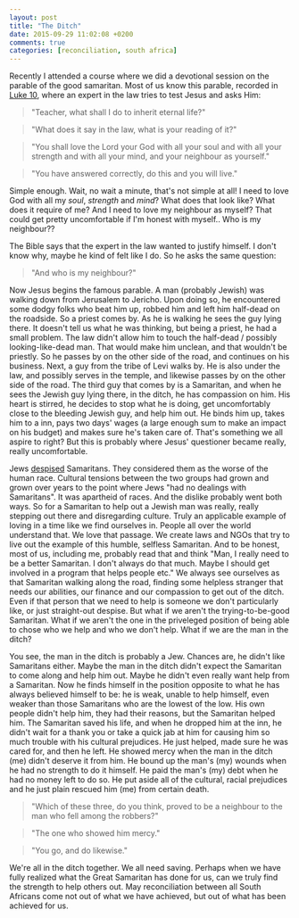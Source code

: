 ```yaml
---
layout: post
title: "The Ditch"
date: 2015-09-29 11:02:08 +0200
comments: true
categories: [reconciliation, south africa]
---
```


Recently I attended a course where we did a devotional session on the parable of the good samaritan. Most of us know this parable, recorded in [Luke 10](http://www.esvbible.org/Luke+10/), where an expert in the law tries to test Jesus and asks Him:

> "Teacher, what shall I do to inherit eternal life?"

> "What does it say in the law, what is your reading of it?"

> "You shall love the Lord your God with all your soul and with all your strength and with all your mind, and your neighbour as yourself."

> "You have answered correctly, do this and you will live."

Simple enough. Wait, no wait a minute, that's not simple at all! I need to love God with all my *soul*, *strength* and *mind*? What does that look like? What does it require of me? And  I need to love my neighbour as myself? That could get pretty uncomfortable if I'm honest with myself.. Who is my neighbour??

The Bible says that the expert in the law wanted to justify himself. I don't know why, maybe he kind of felt like I do. So he asks the same question:

> "And who is my neighbour?"

Now Jesus begins the famous parable. A man (probably Jewish) was walking down from Jerusalem to Jericho. Upon doing so, he encountered some dodgy folks who beat him up, robbed him and left him half-dead on the roadside. So a priest comes by. As he is walking he sees the guy lying there. It doesn't tell us what he was thinking, but being a priest, he had a small problem. The law didn't allow him to touch the half-dead / possibly looking-like-dead man. That would make him unclean, and that wouldn't be priestly. So he passes by on the other side of the road, and continues on his business. Next, a guy from the tribe of Levi walks by. He is also under the law, and possibly serves in the temple, and likewise passes by on the other side of the road. The third guy that comes by is a Samaritan, and when he sees the Jewish guy lying there, in the ditch, he has compassion on him. His heart is stirred, he decides to stop what he is doing, get uncomfortably close to the bleeding Jewish guy, and help him out. He binds him up, takes him to a inn, pays two days' wages (a large enough sum to make an impact on his budget) and makes sure he's taken care of. That's something we all aspire to right? But this is probably where Jesus' questioner became really, really uncomfortable. 

Jews [despised](https://bible.org/illustration/hatred-between-jews-and-samaritans) Samaritans. They considered them as the worse of the human race. Cultural tensions between the two groups had grown and grown over years to the point where Jews "had no dealings with Samaritans". It was apartheid of races. And the dislike probably went both ways. So for a Samaritan to help out a Jewish man was really, really stepping out there and disregarding culture. Truly an applicable example of loving in a time like we find ourselves in. People all over the world understand that. We love that passage. We create laws and NGOs that try to live out the example of this humble, selfless Samaritan. And to be honest, most of us, including me, probably read that and think "Man, I really need to be a better Samaritan. I don't always do that much. Maybe I should get involved in a program that helps people etc." We always see ourselves as that Samaritan walking along the road, finding some helpless stranger that needs our abilities, our finance and our compassion to get out of the ditch. Even if that person that we need to help is someone we don't particularly like, or just straight-out despise. But what if we aren't the trying-to-be-good Samaritan. What if we aren't the one in the priveleged position of being able to chose who we help and who we don't help. What if we are the man in the ditch?

You see, the man in the ditch is probably a Jew. Chances are, he didn't like Samaritans either. Maybe the man in the ditch didn't expect the Samaritan to come along and help him out. Maybe he didn't even really want help from a Samaritan. Now he finds himself in the position opposite to what he has always believed himself to be: he is weak, unable to help himself, even weaker than those Samaritans who are the lowest of the low. His own people didn't help him, they had their reasons, but the Samaritan helped him. The Samaritan saved his life, and when he dropped him at the inn, he didn't wait for a thank you or take a quick jab at him for causing him so much trouble with his cultural prejudices. He just helped, made sure he was cared for, and then he left. He showed mercy when the man in the ditch (me) didn't deserve it from him. He bound up the man's (my) wounds when he had no strength to do it himself. He paid the man's (my) debt when he had no money left to do so. He put aside all of the cultural, racial prejudices and he just plain rescued him (me) from certain death.

> "Which of these three, do you think, proved to be a neighbour to the man who fell among the robbers?"

> "The one who showed him mercy."

> "You go, and do likewise."

We're all in the ditch together. We all need saving. Perhaps when we have fully realized what the Great Samaritan has done for us, can we truly find the strength to help others out. May reconciliation between all South Africans come not out of what we have achieved, but out of what has been achieved for us.

